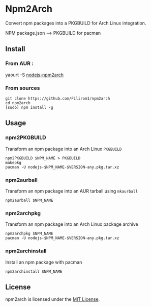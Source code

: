 Npm2Arch
========

Convert npm packages into a PKGBUILD for Arch Linux integration.

NPM package.json --> PKGBUILD for pacman


Install
-------
### From AUR :
yaourt -S [nodejs-npm2arch](https://aur.archlinux.org/packages/nodejs-npm2arch/)


### From sources

    git clone https://github.com/Filirom1/npm2arch
    cd npm2arch
    [sudo] npm install -g


Usage
-----

### npm2PKGBUILD

Transform an npm package into an Arch Linux `PKGBUILD`

    npm2PKGBUILD $NPM_NAME > PKGBUILD
    makepkg
    pacman -U nodejs-$NPM_NAME-$VERSION-any.pkg.tar.xz


### npm2aurball

Transform an npm package into an AUR tarball using `mkaurball`

    npm2aurball $NPM_NAME


### npm2archpkg

Transform an npm package into an Arch Linux package archive

    npm2archpkg $NPM_NAME
    pacman -U nodejs-$NPM_NAME-$VERSION-any.pkg.tar.xz


### npm2archinstall

Install an npm package with pacman

    npm2archinstall $NPM_NAME


License
-------

npm2arch is licensed under the [MIT License](https://github.com/Filirom1/npm2arch/blob/master/LICENSE).
